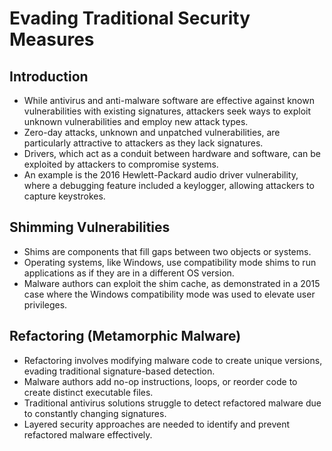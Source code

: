 # Evading Traditional Security Measures

## Introduction
- While antivirus and anti-malware software are effective against known vulnerabilities with existing signatures, attackers seek ways to exploit unknown vulnerabilities and employ new attack types.
- Zero-day attacks, unknown and unpatched vulnerabilities, are particularly attractive to attackers as they lack signatures.
- Drivers, which act as a conduit between hardware and software, can be exploited by attackers to compromise systems.
- An example is the 2016 Hewlett-Packard audio driver vulnerability, where a debugging feature included a keylogger, allowing attackers to capture keystrokes.

## Shimming Vulnerabilities
- Shims are components that fill gaps between two objects or systems.
- Operating systems, like Windows, use compatibility mode shims to run applications as if they are in a different OS version.
- Malware authors can exploit the shim cache, as demonstrated in a 2015 case where the Windows compatibility mode was used to elevate user privileges.

## Refactoring (Metamorphic Malware)
- Refactoring involves modifying malware code to create unique versions, evading traditional signature-based detection.
- Malware authors add no-op instructions, loops, or reorder code to create distinct executable files.
- Traditional antivirus solutions struggle to detect refactored malware due to constantly changing signatures.
- Layered security approaches are needed to identify and prevent refactored malware effectively.

